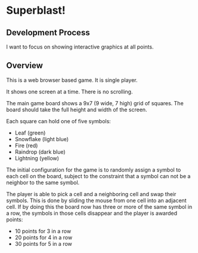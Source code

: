 # Superblast!

## Development Process

I want to focus on showing interactive graphics at all points.

## Overview

This is a web browser based game. It is single player.

It shows one screen at a time. There is no scrolling.

The main game board shows a 9x7 (9 wide, 7 high) grid of squares. The board
should take the full height and width of the screen.

Each square can hold one of five symbols:

- Leaf (green)
- Snowflake (light blue)
- Fire (red)
- Raindrop (dark blue)
- Lightning (yellow)

The initial configuration for the game is to randomly assign a symbol to each
cell on the board, subject to the constraint that a symbol can not be a neighbor
to the same symbol.

The player is able to pick a cell and a neighboring cell and swap their symbols.
This is done by sliding the mouse from one cell into an adjacent cell. If by
doing this the board now has three or more of the same symbol in a row, the
symbols in those cells disappear and the player is awarded points:

- 10 points for 3 in a row
- 20 points for 4 in a row
- 30 points for 5 in a row
